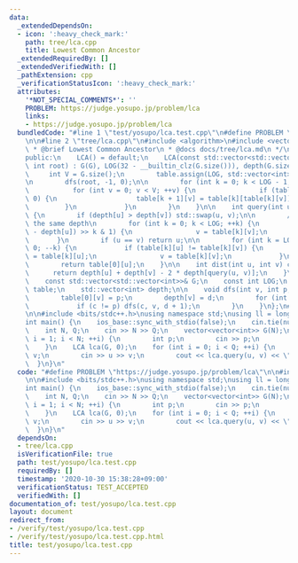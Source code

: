 ```yaml
---
data:
  _extendedDependsOn:
  - icon: ':heavy_check_mark:'
    path: tree/lca.cpp
    title: Lowest Common Ancestor
  _extendedRequiredBy: []
  _extendedVerifiedWith: []
  _pathExtension: cpp
  _verificationStatusIcon: ':heavy_check_mark:'
  attributes:
    '*NOT_SPECIAL_COMMENTS*': ''
    PROBLEM: https://judge.yosupo.jp/problem/lca
    links:
    - https://judge.yosupo.jp/problem/lca
  bundledCode: "#line 1 \"test/yosupo/lca.test.cpp\"\n#define PROBLEM \"https://judge.yosupo.jp/problem/lca\"\
    \n\n#line 2 \"tree/lca.cpp\"\n#include <algorithm>\n#include <vector>\n\n/*\n\
    \ * @brief Lowest Common Ancestor\n * @docs docs/tree/lca.md\n */\nclass LCA {\n\
    public:\n    LCA() = default;\n    LCA(const std::vector<std::vector<int>>& G,\
    \ int root) : G(G), LOG(32 - __builtin_clz(G.size())), depth(G.size()) {\n   \
    \     int V = G.size();\n        table.assign(LOG, std::vector<int>(V, -1));\n\
    \n        dfs(root, -1, 0);\n\n        for (int k = 0; k < LOG - 1; ++k) {\n \
    \           for (int v = 0; v < V; ++v) {\n                if (table[k][v] >=\
    \ 0) {\n                    table[k + 1][v] = table[k][table[k][v]];\n       \
    \         }\n            }\n        }\n    }\n\n    int query(int u, int v) const\
    \ {\n        if (depth[u] > depth[v]) std::swap(u, v);\n\n        // go up to\
    \ the same depth\n        for (int k = 0; k < LOG; ++k) {\n            if ((depth[v]\
    \ - depth[u]) >> k & 1) {\n                v = table[k][v];\n            }\n \
    \       }\n        if (u == v) return u;\n\n        for (int k = LOG - 1; k >=\
    \ 0; --k) {\n            if (table[k][u] != table[k][v]) {\n                u\
    \ = table[k][u];\n                v = table[k][v];\n            }\n        }\n\
    \        return table[0][u];\n    }\n\n    int dist(int u, int v) const {\n  \
    \      return depth[u] + depth[v] - 2 * depth[query(u, v)];\n    }\n\nprivate:\n\
    \    const std::vector<std::vector<int>>& G;\n    const int LOG;\n    std::vector<std::vector<int>>\
    \ table;\n    std::vector<int> depth;\n\n    void dfs(int v, int p, int d) {\n\
    \        table[0][v] = p;\n        depth[v] = d;\n        for (int c : G[v]) {\n\
    \            if (c != p) dfs(c, v, d + 1);\n        }\n    }\n};\n#line 4 \"test/yosupo/lca.test.cpp\"\
    \n\n#include <bits/stdc++.h>\nusing namespace std;\nusing ll = long long;\n\n\
    int main() {\n    ios_base::sync_with_stdio(false);\n    cin.tie(nullptr);\n\n\
    \    int N, Q;\n    cin >> N >> Q;\n    vector<vector<int>> G(N);\n    for (int\
    \ i = 1; i < N; ++i) {\n        int p;\n        cin >> p;\n        G[p].push_back(i);\n\
    \    }\n    LCA lca(G, 0);\n    for (int i = 0; i < Q; ++i) {\n        int u,\
    \ v;\n        cin >> u >> v;\n        cout << lca.query(u, v) << \"\\n\";\n  \
    \  }\n}\n"
  code: "#define PROBLEM \"https://judge.yosupo.jp/problem/lca\"\n\n#include \"../../tree/lca.cpp\"\
    \n\n#include <bits/stdc++.h>\nusing namespace std;\nusing ll = long long;\n\n\
    int main() {\n    ios_base::sync_with_stdio(false);\n    cin.tie(nullptr);\n\n\
    \    int N, Q;\n    cin >> N >> Q;\n    vector<vector<int>> G(N);\n    for (int\
    \ i = 1; i < N; ++i) {\n        int p;\n        cin >> p;\n        G[p].push_back(i);\n\
    \    }\n    LCA lca(G, 0);\n    for (int i = 0; i < Q; ++i) {\n        int u,\
    \ v;\n        cin >> u >> v;\n        cout << lca.query(u, v) << \"\\n\";\n  \
    \  }\n}\n"
  dependsOn:
  - tree/lca.cpp
  isVerificationFile: true
  path: test/yosupo/lca.test.cpp
  requiredBy: []
  timestamp: '2020-10-30 15:38:28+09:00'
  verificationStatus: TEST_ACCEPTED
  verifiedWith: []
documentation_of: test/yosupo/lca.test.cpp
layout: document
redirect_from:
- /verify/test/yosupo/lca.test.cpp
- /verify/test/yosupo/lca.test.cpp.html
title: test/yosupo/lca.test.cpp
---
```

